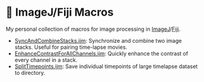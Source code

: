 # :microscope: ImageJ/Fiji Macros

My personal collection of macros for image processing in
[ImageJ](https://imagej.github.io/)/[Fiji](https://fiji.sc/).

- [SyncAndCombineStacks.ijm](SyncAndCombineStacks.ijm): Synchronize and combine
  two image stacks. Useful for pairing time-lapse movies.
- [EnhanceContrastForAllChannels.ijm](EnhanceContrastForAllChannels.ijm):
  Quickly enhance the contrast of every channel in a stack. 
- [SplitTimepoints.ijm](SplitTimepoints.ijm): Save individual timepoints of large
  timelapse dataset to directory.
